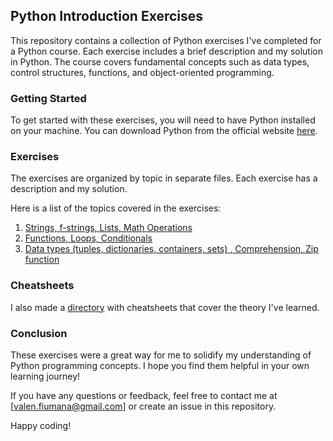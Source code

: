 ## Python Introduction Exercises
This repository contains a collection of Python exercises I've completed for a Python course. Each exercise includes a brief description and my solution in Python. 
The course covers fundamental concepts such as data types, control structures, functions, and object-oriented programming.

### Getting Started
To get started with these exercises, you will need to have Python installed on your machine. You can download Python from the official website [here](https://www.python.org/downloads/).

### Exercises
The exercises are organized by topic in separate files. Each exercise has a description and my solution.

Here is a list of the topics covered in the exercises:
1. [Strings, f-strings, Lists, Math Operations](./Exercises/01.md)
2. [Functions, Loops, Conditionals](./Exercises/03.md)
3. [Data types (tuples, dictionaries, containers, sets) , Comprehension, Zip function](./Exercises/04.md)

### Cheatsheets
I also made a [directory](./Cheatsheets) with cheatsheets that cover the theory I've learned. 

### Conclusion
These exercises were a great way for me to solidify my understanding of Python programming concepts. I hope you find them helpful in your own learning journey!

If you have any questions or feedback, feel free to contact me at [valen.fiumana@gmail.com] or create an issue in this repository.

Happy coding!